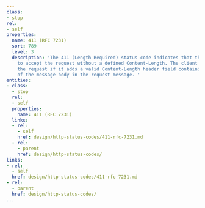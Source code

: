 ```yaml
---
class:
- stop
rel:
- self
properties:
  name: 411 (RFC 7231)
  sort: 789
  level: 3
  description: 'The 411 (Length Required) status code indicates that the server refuses
    to accept the request without a defined Content-Length. The client MAY repeat
    the request if it adds a valid Content-Length header field containing the length
    of the message body in the request message. '
entities:
- class:
  - stop
  rel:
  - self
  properties:
    name: 411 (RFC 7231)
  links:
  - rel:
    - self
    href: design/http-status-codes/411-rfc-7231.md
  - rel:
    - parent
    href: design/http-status-codes/
links:
- rel:
  - self
  href: design/http-status-codes/411-rfc-7231.md
- rel:
  - parent
  href: design/http-status-codes/
...
```


